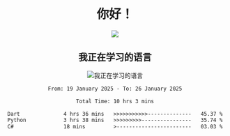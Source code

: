 <div align="center">
<h1>你好！</h1>
  
<a href="https://github.com/ikun0014">
    <img align="center" src="https://github-readme-stats-sigma-five.vercel.app/api?username=ikun0014&include_all_commits=true&show_icons=true&count_private=true&locale=cn&bg_color=0,EC6C6C,FFD479,FFFC79,73FA79,73FDFF,D783FF" />
  </a>
</div>

<div align="center">
<h2>我正在学习的语言</h2>
  
![我正在学习的语言](https://skillicons.dev/icons?i=python,nodejs,vue,html,dart)

</div>

<div align="center">
<!--START_SECTION:waka-->

```txt
From: 19 January 2025 - To: 26 January 2025

Total Time: 10 hrs 3 mins

Dart              4 hrs 36 mins   >>>>>>>>>>>--------------   45.37 %
Python            3 hrs 38 mins   >>>>>>>>>----------------   35.74 %
C#                18 mins         >------------------------   03.03 %
```

<!--END_SECTION:waka-->

</div>
